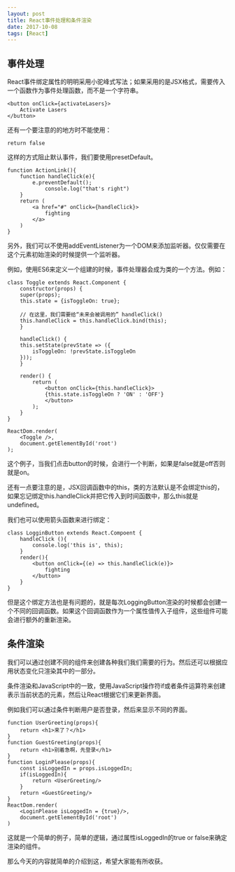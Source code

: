 ```yaml
---
layout: post
title: React事件处理和条件渲染
date: 2017-10-08
tags: [React]
---
```


## 事件处理

React事件绑定属性的明明采用小驼峰式写法；如果采用的是JSX格式，需要传入一个函数作为事件处理函数，而不是一个字符串。

    <button onClick={activateLasers}>
        Activate Lasers
    </button>

还有一个要注意的的地方时不能使用：   

    return false

这样的方式阻止默认事件，我们要使用presetDefault。

    function ActionLink(){
        function handleClick(e){
            e.preventDefault();
                console.log("that's right")
        }
        return (
            <a href="#" onClick={handleClick}>
                fighting
            </a>
        )
    }

另外，我们可以不使用addEventListener为一个DOM来添加监听器。仅仅需要在这个元素初始渲染的时候提供一个监听器。

例如，使用ES6来定义一个组建的时候，事件处理器会成为类的一个方法。例如：   

    class Toggle extends React.Component {
        constructor(props) {
        super(props);
        this.state = {isToggleOn: true};
    
        // 在这里，我们需要给“未来会被调用的” handleClick() 
        this.handleClick = this.handleClick.bind(this);
        }
    
        handleClick() {
        this.setState(prevState => ({
            isToggleOn: !prevState.isToggleOn
        }));
        }
    
        render() {
            return (
                <button onClick={this.handleClick}>
                {this.state.isToggleOn ? 'ON' : 'OFF'}
                </button>
            );
        }
    }
    
    ReactDom.render(
        <Toggle />,
        document.getElementById('root')
    );

这个例子，当我们点击button的时候，会进行一个判断，如果是false就是off否则就是on。

还有一点要注意的是，JSX回调函数中的this，类的方法默认是不会绑定this的，如果忘记绑定this.handleClick并把它传入到时间函数中，那么this就是undefined。

我们也可以使用箭头函数来进行绑定：

    class LogginButton extends React.Compoent {
        handleClick (){
            console.log('this is', this);
        }
        render(){
            <button onClick={(e) => this.handleClick(e)}>
                fighting
            </button>
        }
    }

但是这个绑定方法也是有问题的，就是每次LoggingButton渲染的时候都会创建一个不同的回调函数。如果这个回调函数作为一个属性值传入子组件，这些组件可能会进行额外的重新渲染。

## 条件渲染

我们可以通过创建不同的组件来创建各种我们我们需要的行为。然后还可以根据应用状态变化只渲染其中的一部分。

条件渲染和JavaScript中的一致，使用JavaScript操作符if或者条件运算符来创建表示当前状态的元素，然后让React根据它们来更新界面。

例如我们可以通过条件判断用户是否登录，然后来显示不同的界面。

    function UserGreeting(props){
        return <h1>来了？</h1>
    }
    function GuestGreeting(props){
        return <h1>别着急啊，先登录</h1>
    }
    function LoginPlease(props){
        const isLoggedIn = props.isLoggedIn;
        if(isLoggedIn){
            return <UserGreeting/>
        }
        return <GuestGreeting/>
    }
    ReactDom.render(
        <LoginPlease isLoggedIn = {true}/>,
        document.getElementById('root')
    )

这就是一个简单的例子，简单的逻辑，通过属性isLoggedIn的true or false来确定渲染的组件。

那么今天的内容就简单的介绍到这，希望大家能有所收获。